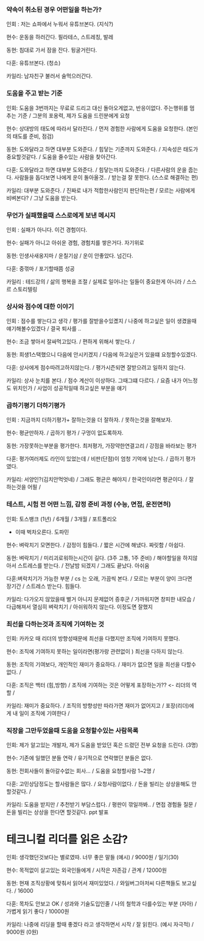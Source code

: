 ### 약속이 취소된 경우 어떤일을 하는가?

인회 : 저는 쇼파에서 누워서 유튜브본다. (지식?)

현수: 운동을 하러간다. 필라테스, 스트레칭, 발레

동현: 침대로 가서 잠을 잔다. 뒹굴거린다. 

다훈: 유튜브본다. (청소)

카일리: 남자친구 불러서 술먹으러간다. 



### 도움을 주고 받는 기준

인회: 도움을 3번까지는 무료로 드리고 대신 돌아오게없고, 반응이없다. 주는행위를 멈추는 기준  /  그분의 포옹력, 제가 도움을 드린분에게 요청 

현수: 상대방의 태도에 따라서 달라진다.  / 먼저 경험한 사람에게 도움을 요청한다. (본인의 태도를 준비, 점검) 

동현: 도와달라고 하면 대부분 도와준다. / 힘닿는 기준까지 도와준다. / 지속성은 태도가 중요할것같다. /  도움을 줄수있는 사람을 찾아간다. 

다훈: 도와달라고 하면 대부분 도와준다. / 힘닿는까지 도와준다. / 다른사람의 운을 줍는다. 사람들을 돕다보면 나에게 운이 돌아올것.. / 받는걸 잘 못한다. (스스로 해결하는 편) 

카일리: 대부분 도와준다. / 진짜로 내가 적합한사람인지 판단하는편  /  모르는 사람에게 비벼본다? / 그냥 도움을 받는다. 



### 무언가 실패했을때 스스로에게 보낸 메시지

인회 : 실패가 아니다. 이건 경험이다. 

현수: 실패가 아니고 아쉬운 경험, 경험치를 쌓은거다. 자기위로 

동현: 인생사새옹지마 / 운칠기삼 / 운이 안좋았다. 넘긴다. 

다훈: 중꺾마 / 포기할때쯤 성공 

카일리 : 테드강의 / 삶의 행복을 조절 / 실제로 일어나는 일들이 중요한게 아니라 / 스스르 스토리텔링 



### 상사와 점수에 대한 이야기

인회 : 점수를 쌓는다고 생각 / 평가를 잘받을수있곘지 / 나중에 하고싶은 일이 생겼을때 얘기해볼수있겠다 / 결국 퇴사를 ..

현수: 조금 쌓아서 잘싸먹고있다. / 편하게 위해서 쌓는다. / 

동현: 희생1스택했으니 다음에 안시키겠지 / 다음에 하고싶은거 있을떄 요청할수있겠다. 

다훈: 상사에게 점수따려고하지않는다. / 평가시즌되면 잘받으려고 일하지 않는다.  

카일리: 상사 눈치를 본다.  / 점수 계산이 이상하다. 그때그떄 다르다. /  요즘 내가 어느정도 위치인가 /  사업이 성공적일때 하고싶은 부분을 얘기 



### 곱하기평기 더하기평가


인회 : 지금까지 더하기평가+ 잘하는것을 더 잘하자. / 못하는것을 잘해보자. 

현수: 평균만하자. / 곱하기 평가 / 구멍이 없도록하자. 

동현: 가장못하는부분을 평가한다. 최저평가, 가장약한연결고리 / 강점을 바라보는 평가 

다훈: 평가여러제도 라인이 있었는데 / 비판(단점)이 엄청 기억에 남는다. / 곱하기 평가였다.  

카일리: 서양인?(김치안먹엇네) / 그래도 평균은 해야지 / 한국인이라면 평균이다. / 잘하는것을 어필 / 



### 테스트, 시험  전 어떤 느낌, 감정 준비 과정 (수능, 면접, 운전면허)

인회: 토스뱅크 (1년) / 6개월 / 3개월 / 포트폴리오 

- 이때 벅차오른다. 도파민 

현수: 벼락치기 모면한다. / 감정이 힘들다. / 짧은 시간에 해냈다. 짜릿함 / 아쉽다.   

동현: 벼락치기 / 미리괴로워하는시간이 길다. (3주 고통, 1주 준비) / 해야할일을 하지않아서 스트레스를 받는다.  / 전날밤 되겠지 / 그래도 끝났다. 아쉬움 

다훈:벼락치기가 가능한 부분 / cs 는 오래, 가끔씩 본다.  /  모르는 부분이 양이 크다면 장기간 / 스트레스 받는다. 힘들다. 

카일리: 다가오지 않았을때 별거 아니지 문제없어 증후군 / 가까워지면 창피한 내모습 / 다급해져서 열심히 벼락치기 / 아쉬워하지 않는다. 이정도면 잘했지 



### 최선을 다하는것과 조직에 기여하는 것

인회: 카카오 때 리더의 방향성때문에 최선을 다했지만 조직에 기여하지 못했다.

현수: 조직에 기여하지 못하는 일이라면(평가랑 관련없이 ) 최선을 다하지 않는다. 

동현: 조직의 기여보다, 개인적인 재미가 중요하다. / 재미가 없으면 일을 최선을 다할수없다. / 

다훈: 조직은 백터 (힘,방향) / 조직에 기여하는 것은 어떻게 포장하는가?? <- 리더의 역할  / 

카일리: 재미가 중요하다. / 조직의 방향성만 따라가면 재미가 없어지고 / 포장(리더)에게 내 일이 조직에 기여한다 / 



### 직장을 그만두었을때 도움을 요청할수있는 사람목록 

인회: 제가 알고있는 개발자, 제가 도움을 받았던 혹은 드렸던 전부 요청을 드린다. (3명)

현수: 기존에 일했던 분들 연락 / 유기적으로 연락했던 분들은 없다. 

동현: 전회사들이 돌아갈수없는 회사... / 도움을 요청할사람 1~2명 / 

다훈: 고민상담정도는 할사람들은 많다. / 요청사람이없다. / 돈을 빌리는 상상을해도 안할것같다. /

카일리: 도움을 받지만 / 추천받기 부담스럽다.  / 평판이 깎일까봐.. /  면접 경험들 질문 / 돈을 빌리는 상상을 한다면 할것같다. ppt 발표 





# 테크니컬 리더를 읽은 소감?

인회: 생각했던것보다는 별로였따. 너무 좋은 말들 (예시) / 9000원 / 일기(30)

현수: 목적없이 살고있는 외국인들에게 / 시작은 자존감 / 관계 / 12000원

동현: 현재 조직상황에 맞춰서 읽어서 재미있었다. / 와일버그아저씨 다른책들도 보고싶다. / 16000

다훈: 목차도 안보고 OK / 성과와 기술도입인줄 / 나의 철학과 다를수있는 부분 (자아) / 가볍게 읽기 좋다 / 10000원 

카일리: 나중에 리딩을 할때 좋겠다 라고 생각하면서 시작 / 잘 읽힌다. (예시 자극적) / 9000원 (0원)

